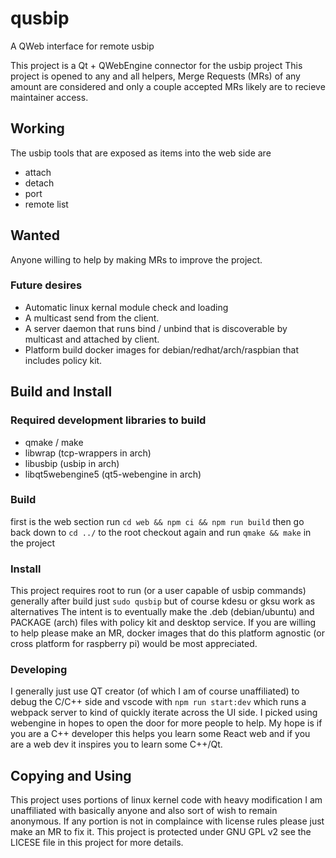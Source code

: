 # qusbip
A QWeb interface for remote usbip

This project is a Qt + QWebEngine connector for the usbip project
This project is opened to any and all helpers, Merge Requests (MRs) of any amount are considered and only a couple accepted MRs likely are to recieve maintainer access.

## Working
The usbip tools that are exposed as items into the web side are

* attach
* detach
* port
* remote list

## Wanted
Anyone willing to help by making MRs to improve the project.

### Future desires
* Automatic linux kernal module check and loading
* A multicast send from the client.
* A server daemon that runs bind / unbind that is discoverable by multicast and attached by client.
* Platform build docker images for debian/redhat/arch/raspbian that includes policy kit.

## Build and Install
### Required development libraries to build
* qmake / make
* libwrap (tcp-wrappers in arch)
* libusbip (usbip in arch)
* libqt5webengine5 (qt5-webengine in arch)

### Build
first is the web section
run `cd web && npm ci && npm run build`
then go back down to `cd ../` to the root checkout again and 
run `qmake && make` in the project

### Install
This project requires root to run (or a user capable of usbip commands)
generally after build just
`sudo qusbip` but of course kdesu or gksu work as alternatives
The intent is to eventually make the .deb (debian/ubuntu) and PACKAGE (arch) files with policy kit and desktop service.
If you are willing to help please make an MR, docker images that do this platform agnostic (or cross platform for raspberry pi) would be most appreciated.

### Developing
I generally just use QT creator (of which I am of course unaffiliated) to debug the C/C++ side and vscode with `npm run start:dev` which runs a webpack server
to kind of quickly iterate across the UI side.  I picked using webengine in hopes to open the door for more people to help.
My hope is if you are a C++ developer this helps you learn some React web and if you are a web dev it inspires you to learn some C++/Qt.

## Copying and Using
This project uses portions of linux kernel code with heavy modification
I am unaffiliated with basically anyone and also sort of wish to remain anonymous.
If any portion is not in complaince with license rules please just make an MR to fix it.
This project is protected under GNU GPL v2 see the LICESE file in this project for more details.
